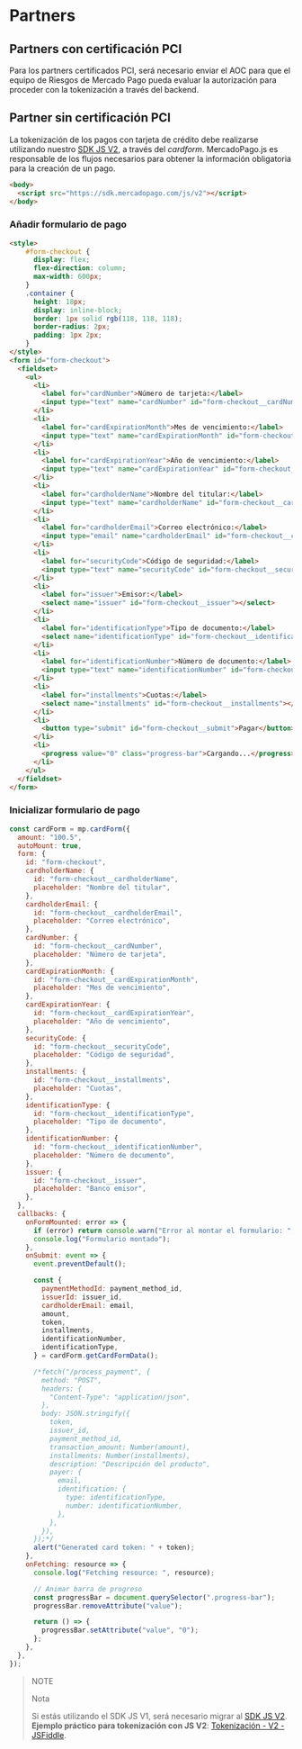 # Partners

## Partners con certificación PCI

Para los partners certificados PCI, será necesario enviar el AOC para que el equipo de Riesgos de Mercado Pago pueda evaluar la autorización para proceder con la tokenización a través del backend.

## Partner sin certificación PCI

La tokenización de los pagos con tarjeta de crédito debe realizarse utilizando nuestro [SDK JS V2](/developers/es/docs/checkout-api/integration-configuration/card/integrate-via-cardform), a través del _cardform_.
MercadoPago.js es responsable de los flujos necesarios para obtener la información obligatoria para la creación de un pago.

```html
<body>
  <script src="https://sdk.mercadopago.com/js/v2"></script>
</body>
```

### Añadir formulario de pago

```html
<style>
    #form-checkout {
      display: flex;
      flex-direction: column;
      max-width: 600px;
    }
    .container {
      height: 18px;
      display: inline-block;
      border: 1px solid rgb(118, 118, 118);
      border-radius: 2px;
      padding: 1px 2px;
    }
</style>
<form id="form-checkout">
  <fieldset>
    <ul>
      <li>
        <label for="cardNumber">Número de tarjeta:</label>
        <input type="text" name="cardNumber" id="form-checkout__cardNumber" />
      </li>
      <li>
        <label for="cardExpirationMonth">Mes de vencimiento:</label>
        <input type="text" name="cardExpirationMonth" id="form-checkout__cardExpirationMonth" value="12" />
      </li>
      <li>
        <label for="cardExpirationYear">Año de vencimiento:</label>
        <input type="text" name="cardExpirationYear" id="form-checkout__cardExpirationYear" value="24" />
      </li>
      <li>
        <label for="cardholderName">Nombre del titular:</label>
        <input type="text" name="cardholderName" id="form-checkout__cardholderName" value="APRO" />
      </li>
      <li>
        <label for="cardholderEmail">Correo electrónico:</label>
        <input type="email" name="cardholderEmail" id="form-checkout__cardholderEmail" value="test_user_60077763@testuser.com" />
      </li>
      <li>
        <label for="securityCode">Código de seguridad:</label>
        <input type="text" name="securityCode" id="form-checkout__securityCode" value="123" />
      </li>
      <li>
        <label for="issuer">Emisor:</label>
        <select name="issuer" id="form-checkout__issuer"></select>
      </li>
      <li>
        <label for="identificationType">Tipo de documento:</label>
        <select name="identificationType" id="form-checkout__identificationType"></select>
      </li>
      <li>
        <label for="identificationNumber">Número de documento:</label>
        <input type="text" name="identificationNumber" id="form-checkout__identificationNumber" value="12345678909" />
      </li>
      <li>
        <label for="installments">Cuotas:</label>
        <select name="installments" id="form-checkout__installments"></select>
      </li>
      <li>
        <button type="submit" id="form-checkout__submit">Pagar</button>
      </li>
      <li>
        <progress value="0" class="progress-bar">Cargando...</progress>
      </li>
    </ul>
  </fieldset>   
</form>
```

### Inicializar formulario de pago

```javascript
const cardForm = mp.cardForm({
  amount: "100.5",
  autoMount: true,
  form: {
    id: "form-checkout",
    cardholderName: {
      id: "form-checkout__cardholderName",
      placeholder: "Nombre del titular",
    },
    cardholderEmail: {
      id: "form-checkout__cardholderEmail",
      placeholder: "Correo electrónico",
    },
    cardNumber: {
      id: "form-checkout__cardNumber",
      placeholder: "Número de tarjeta",
    },
    cardExpirationMonth: {
      id: "form-checkout__cardExpirationMonth",
      placeholder: "Mes de vencimiento",
    },
    cardExpirationYear: {
      id: "form-checkout__cardExpirationYear",
      placeholder: "Año de vencimiento",
    },
    securityCode: {
      id: "form-checkout__securityCode",
      placeholder: "Código de seguridad",
    },
    installments: {
      id: "form-checkout__installments",
      placeholder: "Cuotas",
    },
    identificationType: {
      id: "form-checkout__identificationType",
      placeholder: "Tipo de documento",
    },
    identificationNumber: {
      id: "form-checkout__identificationNumber",
      placeholder: "Número de documento",
    },
    issuer: {
      id: "form-checkout__issuer",
      placeholder: "Banco emisor",
    },
  },
  callbacks: {
    onFormMounted: error => {
      if (error) return console.warn("Error al montar el formulario: ", error);
      console.log("Formulario montado");
    },
    onSubmit: event => {
      event.preventDefault();

      const {
        paymentMethodId: payment_method_id,
        issuerId: issuer_id,
        cardholderEmail: email,
        amount,
        token,
        installments,
        identificationNumber,
        identificationType,
      } = cardForm.getCardFormData();

      /*fetch("/process_payment", {
        method: "POST",
        headers: {
          "Content-Type": "application/json",
        },
        body: JSON.stringify({
          token,
          issuer_id,
          payment_method_id,
          transaction_amount: Number(amount),
          installments: Number(installments),
          description: "Descripción del producto",
          payer: {
            email,
            identification: {
              type: identificationType,
              number: identificationNumber,
            },
          },
        }),
      });*/
      alert("Generated card token: " + token);
    },
    onFetching: resource => {
      console.log("Fetching resource: ", resource);

      // Animar barra de progreso
      const progressBar = document.querySelector(".progress-bar");
      progressBar.removeAttribute("value");

      return () => {
        progressBar.setAttribute("value", "0");
      };
    },
  },
});
```

> NOTE
>
> Nota
>
> Si estás utilizando el SDK JS V1, será necesario migrar al [SDK JS V2](https://www.mercadopago.com.br/developers/pt/docs/checkout-api/integration-configuration/card/integrate-via-cardform).
> **Ejemplo práctico para tokenización con JS V2**: [Tokenización - V2 - JSFiddle](https://jsfiddle.net/douglascruz/og85yL34/).